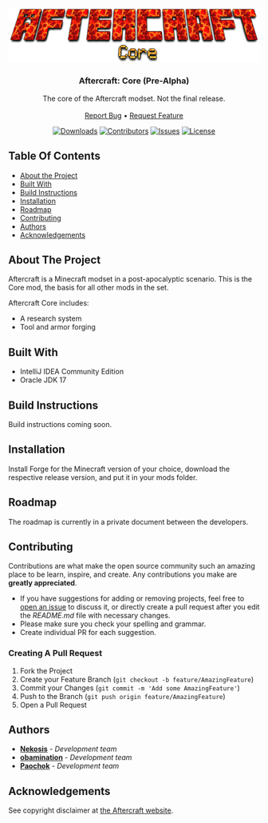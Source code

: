 <br/>
<p align="center">
  <a href="https://github.com/Aftercraft/core-prealpha">
    <img src="https://github.com/Aftercraft/core-prealpha/blob/main/images/logo.png?raw=true" alt="Logo">
  </a>

  <h3 align="center">Aftercraft: Core (Pre-Alpha)</h3>

  <p align="center">
    The core of the Aftercraft modset. Not the final release.
    <br/>
    <br/>
    <a href="https://github.com/Aftercraft/core-prealpha/issues">Report Bug</a>
    •
    <a href="https://github.com/Aftercraft/core-prealpha/issues">Request Feature</a>
  </p>
</p>

<p align="center">
  <a href="https://img.shields.io/github/downloads/Aftercraft/core-prealpha/total"><img alt="Downloads" src="https://img.shields.io/github/downloads/Aftercraft/core-prealpha/total"></a>
  <a href="https://img.shields.io/github/contributors/Aftercraft/core-prealpha?color=dark-green"><img alt="Contributors" src="https://img.shields.io/github/contributors/Aftercraft/core-prealpha?color=dark-green"></a>
  <a href="https://img.shields.io/github/issues/Aftercraft/core-prealpha"><img alt="Issues" src="https://img.shields.io/github/issues/Aftercraft/core-prealpha"></a>
  <a href="https://img.shields.io/github/license/Aftercraft/core-prealpha"><img alt="License" src="https://img.shields.io/github/license/Aftercraft/core-prealpha"></a>
</p>

## Table Of Contents

* [About the Project](#about-the-project)
* [Built With](#built-with)
* [Build Instructions](#build-instructions)
* [Installation](#installation)
* [Roadmap](#roadmap)
* [Contributing](#contributing)
* [Authors](#authors)
* [Acknowledgements](#acknowledgements)

## About The Project

Aftercraft is a Minecraft modset in a post-apocalyptic scenario. This is the Core mod, the basis for all other mods in the set.

Aftercraft Core includes:
* A research system
* Tool and armor forging

## Built With

* IntelliJ IDEA Community Edition
* Oracle JDK 17

## Build Instructions

Build instructions coming soon.

## Installation

Install Forge for the Minecraft version of your choice, download the respective release version, and put it in your mods folder.

## Roadmap

The roadmap is currently in a private document between the developers.

## Contributing

Contributions are what make the open source community such an amazing place to be learn, inspire, and create. Any contributions you make are **greatly appreciated**.
* If you have suggestions for adding or removing projects, feel free to [open an issue](https://github.com/Aftercraft/core-prealpha/issues/new) to discuss it, or directly create a pull request after you edit the *README.md* file with necessary changes.
* Please make sure you check your spelling and grammar.
* Create individual PR for each suggestion.

### Creating A Pull Request

1. Fork the Project
2. Create your Feature Branch (`git checkout -b feature/AmazingFeature`)
3. Commit your Changes (`git commit -m 'Add some AmazingFeature'`)
4. Push to the Branch (`git push origin feature/AmazingFeature`)
5. Open a Pull Request

## Authors

* **[Nekosis](https://github.com/Nekosis/)** - *Development team*
* **[obamination](https://github.com/obamination/)** - *Development team*
* **[Paochok](https://github.com/Paochok/)** - *Development team*

## Acknowledgements

See copyright disclaimer at [the Aftercraft website](https://aftercraft.github.io).
